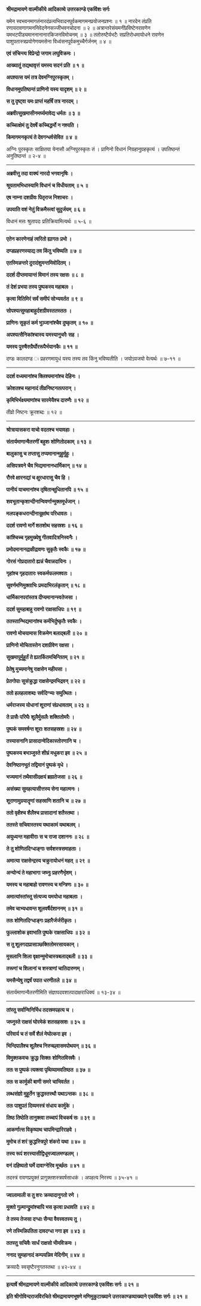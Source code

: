 **श्रीमद्रामायणे वाल्मीकीये आदिकाव्ये उत्तरकाण्डे एकविंशः सर्गः**

यमेन स्वभवनमागतंनारदंप्रत्यभिवादनपूर्वकमागमनप्रयोजनप्रश्नः ॥ १ ॥ नारदेन तंप्रति रणायरावणागमननिवेदनेनसज्जीभवनचोदना ॥ २ ॥ अत्रान्तरेसंयमनींप्रविष्टेनरावणेन यमभटपीड्यमाननानानारकिजनविमोचनम् ॥ ३ ॥ ततोरुष्टैर्यभटैः सप्रतिरोधमायोधने रावणेन पाशुपतास्त्रप्रयोगेणयमसेना विध्वंसनपूर्वकमुच्चैर्गर्जनम् ॥ ४ ॥

**एवं संचिन्त्य विप्रेन्द्रो जगाम लघुविक्रमः ।**

**आख्यातुं तद्यथावृत्तं यमस्य सदनं प्रति ॥ १ ॥**

**अपश्यत्स यमं तत्र देवमग्निपुरस्कृतम् ।**

**विधानमुपतिष्ठन्तं प्राणिनो यस्य यादृशम् ॥ २ ॥**

**स तु दृष्ट्वा यमः प्राप्तं महर्षिं तत्र नारदम् ।**

**अब्रवीत्सुखमासीनमर्घ्यमावेद्य धर्मतः ॥ ३ ॥**

**कच्चित्क्षेमं तु देवर्षे कच्चिद्धर्मो न नश्यति ।**

**किमागमनकृत्यं ते देवगन्धर्वसेवित ॥ ४ ॥**

अग्निः पुरस्कृतः साक्षितया येनासौ अग्निपुरस्कृतः तं । प्राणिनो विधानं निग्रहानुग्रहकृत्यं । उपतिष्ठन्तं अनुतिष्ठन्तं ॥ २-४ ॥

****

**अब्रवीत्तु तदा वाक्यं नारदो भगवानृषिः ।**

**श्रूयतामभिधास्यामि विधानं च विधीयताम् ॥ ५ ॥**

**एष नाम्ना दशग्रीवः पितृराज निशाचरः ।**

**उपयाति वशं नेतुं विक्रमैस्त्वां सुदुर्जयम् ॥ ६ ॥**

विधानं मत्तः श्रुतापदः प्रतिक्रियामित्यर्थः ॥ ५-६ ॥

****

**एतेन कारणेनाहं त्वरितो ह्यागतः प्रभो ।**

**दण्डप्रहरणस्याद्य तव किंतु भविष्यति ॥ ७ ॥**

**एतस्मिन्नन्तरे दुरादंशुमन्तमिवोदितम् ।**

**ददर्श दीप्तमायान्तं विमानं तस्य रक्षसः ॥ ८ ॥**

**तं देशं प्रभया तस्य पुष्पकस्य महाबलः ।**

**कृत्वा वितिमिरं सर्वं समीपं सोभ्यवर्तत ॥ ९ ॥**

**सोपश्यत्सुमहाबाहुर्दशग्रीवस्ततस्ततः ।**

**प्राणिनः सुकृतं कर्म भुञ्जानांश्चैव दुष्कृतम् ॥ १० ॥**

**अपश्यत्सैनिकांश्चास्य यमस्यानुचरैः सह ।**

**यमस्य पुरुषैरुग्रैर्घोररूपैर्भयानकैः ॥ ११ ॥**

दण्डः कालदण्ड ः प्रहरणमायुधं यस्य तस्य तव किंनु भविष्यतीति । जयोऽपजयो वेत्यर्थः ॥ ७-११ ॥

****

**ददर्श वध्यमानांश्च क्लिश्यमानांश्च देहिनः ।**

**क्रोशतश्च महानादं तीव्रनिष्टनतत्परान् ।**

**कृमिभिर्भक्ष्यमाणांश्च सारमेयैश्च दारुणैः ॥ १२ ॥**

तीव्रो निष्टनः क्रूरशब्दः ॥ १२ ॥

****

**श्रोत्रायासकरा वाचो वदतश्च भयावहाः ।**

**संतार्यमाणान्वैतरणीं बहुशः शोणितोदकाम् ॥ १३ ॥**

**बालुकासु च तप्तासु तप्यमानान्मुहुर्मुहुः ।**

**असिपत्रवने चैव भिद्यमानानधार्मिकान् ॥ १४ ॥**

**रौरवे क्षारनद्यां च क्षुरधारासु चैव हि ।**

**पानीयं याचमानांश्च तृषितान्क्षुधितानपि ॥ १५ ॥**

**शवभूतान्कृशान्दीनान्विवर्णान्मुक्तमूर्धजान् ।**

**मलपङ्कधरान्दीनान्रूक्षांथ परिधावतः ।**

**ददर्श रावणो मार्गे शतशोथ सहस्रशः ॥ १६ ॥**

**कांश्चिच्च गृहमुख्येषु गीतवादित्रनिस्वनैः ।**

**प्रमोदमानानद्राक्षीद्रावणः सुकृतैः स्वकैः ॥ १७ ॥**

**गोरसं गोप्रदातारो ह्यन्नं चैवान्नदायिनः ।**

**गृहांश्च गृहदातारः स्वकर्मफलमश्वतः ।**

**सुवर्णमणिमुक्ताभिः प्रमदाभिरलंकृतान् ॥ १८ ॥**

**धार्मिकानपरांस्तत्र दीप्यमानान्स्वतेजसा ।**

**ददर्श सुमहाबाहू रावणो राक्षसाधिपः ॥ १९ ॥**

**ततस्तान्भिद्यमानांश्च कर्मभिर्दुष्कृतैः स्वकैः ।**

**रावणो मोचयामास विक्रमेण बलाद्बली ॥ २० ॥**

**प्राणिनो मोचितास्तेन दशग्रीवेण रक्षसा ।**

**सुखमापुर्मुहूर्तं ते ह्यतर्कितमचिन्तितम् ॥ २१ ॥**

**प्रेतेषु मुच्यमानेषु राक्षसेन महीयसा ।**

**प्रेतगोपाः सुसंक्रुद्धा राक्षसेन्द्रमभिद्रवन् ॥ २२ ॥**

**ततो हलहलाशब्दः सर्वदिग्भ्यः समुत्थितः ।**

**धर्मराजस्य योधानां शूराणां संप्रधावताम् ॥ २३ ॥**

**ते प्रासैः परिघैः शूलैर्मुसलैः शक्तितोमरैः ।**

**पुष्पकं समवर्षन्त शूराः शतसहस्रशः ॥ २४ ॥**

**तस्यासनानि प्रासादान्वेदिकास्तोरणानि च ।**

**पुष्पकस्य बभञ्जुस्ते शीघ्रं मधुकरा इव ॥ २५ ॥**

**देवनिष्ठानभूतं तद्विमानं पुष्पकं मृधे ।**

**भज्यमानं तथैवासीदक्षयं ब्रह्मतेजसा ॥ २६ ॥**

**असंख्या सुमहत्यासीत्तस्य सेना महात्मनः ।**

**शूराणामुग्रयातॄणां सहस्राणि शतानि च ॥ २७ ॥**

**ततो वृक्षैश्च शैलैश्च प्रासादानां शतैस्तथा ।**

**ततस्ते सचिवास्तस्य यथाकामं यथाबलम् ।**

**अयुध्यन्त महावीराः स च राजा दशाननः ॥ २८ ॥**

**ते तु शोणितदिग्धाङ्गाः सर्वशस्त्रसमाहताः ।**

**अमात्या राक्षसेन्द्रस्य चक्रुरायोधनं महत् ॥ २९ ॥**

**अन्योन्यं ते महाभागा जघ्नुः प्रहरणैर्भृशम् ।**

**यमस्य च महाबाहो रावणस्य च मन्त्रिणः ॥ ३० ॥**

**अमात्यांस्तांस्तु संत्यज्य यमयोधा महाबलाः ।**

**तमेव चाभ्यधावन्त शूलवर्षैर्दशाननम् ॥ ३१ ॥**

**ततः शोणितदिग्धाङ्गः प्रहारैर्जर्जरीकृतः ।**

**फुल्लाशोक इवाभाति पुष्पके राक्षसाधिपः ॥ ३२ ॥**

**स तु शूलगदाप्रासाञ्छक्तितोमरसायकान् ।**

**मुसलानि शिला वृक्षान्मुमोचास्त्रबलाद्बली ॥ ३३ ॥**

**तरूणां च शिलानां च शस्त्राणां चातिदारुणम् ।**

**यमसैन्येषु तद्वर्षं पपात धरणीतले ॥ ३४ ॥**

संतार्यमाणान्वैतरणीमिति संज्ञापदवशात्पादाक्षराधिक्यं ॥ १३-३४ ॥

****

**तांस्तु सर्वान्विनिर्भिध तदस्रमपहत्य च ।**

**जघ्नुस्ते राक्षसं घोरमेकं शतसहस्रशः ॥ ३५ ॥**

**परिवार्य च तं सर्वे शैलं मेघोत्करा इव ।**

**भिन्दिपालैश्च शूलैश्च निरुच्छ्वासमपोथयन् ॥ ३६ ॥**

**विमुक्तकवचः क्रुद्धः सिक्तः शोणितविस्रवैः ।**

**ततः स पुष्पकं त्यक्त्वा पृथिव्यामवतिष्ठत ॥ ३७ ॥**

**ततः स कार्मुकी बाणी समरे चाभिवर्तत ।**

**लब्धसंज्ञो मुहूर्तेन क्रुद्धस्तस्थौ यथाऽन्तकः ॥ ३८ ॥**

**ततः पाशुपतं दिव्यमस्त्रं संधाय कार्मुके ।**

**तिष्ठ तिष्ठेति तानुक्त्वा तच्चापं विचकर्ष सः ॥ ३९ ॥**

**आकर्णात्स विकृष्याथ चापमिन्द्रारिराहवे ।**

**मुमोच तं शरं क्रुद्धस्त्रिपुरे शंकरो यथा ॥ ४० ॥**

**तस्य रूपं शरस्यासीद्विधूमज्वालमण्डलम् ।**

**वनं दहिष्यतो घर्मे दावाग्नेरिव मूर्च्छतः ॥ ४१ ॥**

तदस्त्रं रावणप्रयुक्तं प्रागुक्तशस्त्रवर्षसाधकं । अपहत्य निरस्य ॥ ३५-४१ ॥

****

**ज्वालामाली स तु शरः क्रव्यादानुगतो रणे ।**

**मुक्तो गुल्मान्द्रुमांश्चापि भस कृत्वा प्रधावति ॥ ४२ ॥**

**ते तस्य तेजसा दग्धाः सैन्या वैवस्वतस्य तु ।**

**रणे तस्मिन्निपतिता दावदग्धा नगा इव ॥ ४३ ॥**

**ततस्तु सचिवैः सार्धं राक्षसो भीमविक्रमः ।**

**ननाद सुमहानादं कम्पयन्निव मेदिनीम् ॥ ४४ ॥**

क्रव्यादैः स्वसृष्टैरनुगतस्तथा ॥ ४२-४४ ॥

****

**इत्यार्षे श्रीमद्रामायणे वाल्मीकीये आदिकाव्ये उत्तरकाण्डे एकविंशः सर्गः ॥ २१ ॥**

**इति श्रीगोविन्दराजविरचिते श्रीमद्रामायणभूषणे मणिमुकुटाख्याने उत्तरकाण्डव्याख्याने एकविंशः सर्गः ॥ २१ ॥**
